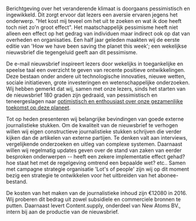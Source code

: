 Berichtgeving over het veranderende klimaat is doorgaans pessimistisch en ingewikkeld. Dit zorgt ervoor dat lezers een aversie ervaren jegens het onderwerp. "Het kost mij teveel om het uit te zoeken en wat ik doe heeft toch niet zo'n groot effect". Het maatschappelijk pessimisme heeft niet alleen een effect op het gedrag van individuen maar indirect ook op dat van overheden en organisaties. Een half jaar geleden maakten wij de eerste editie van 'How we have been saving the planet this week'; een wekelijkse nieuwsbrief die tegengeluid geeft aan dit pessimisme.

De e-mail nieuwsbrief inspireert lezers door wekelijks in toegankelijke en speelse taal een overzicht te geven van recente positieve ontwikkelingen. Deze bestaan onder andere uit technologische innovaties, nieuwe wetten, sociale initiatieven, grote investeringen en wetenschappelijke onderzoeken. Wij hebben gemerkt dat wij, samen met onze lezers, sinds het starten van de nieuwsbrief 180 graden zijn gedraaid, van pessimistisch en teneergeslagen naar [optimistisch en enthousiast over onze gezamenlijke toekomst op deze planeet](http://bit.ly/1OiWiqN).

Tot op heden presenteren wij belangrijke bevindingen van goede externe journalistieke stukken. Om de kwaliteit van de nieuwsbrief te verhogen willen wij eigen constructieve journalistieke stukken schrijven die verder kijken dan de artikelen van externe partijen. Te denken valt aan interviews, vergelijkende onderzoeken en uitleg van complexe systemen. Daarnaast willen wij regelmatig updates geven over de stand van zaken van eerder besproken onderwerpen -- heeft een zekere implementatie effect gehad? hoe staat het met de regelgeving omtrend een bepaalde wet? etc..
Samen met campagne strategie organisatie 'Lot's of people' zijn wij op dit moment bezig een strategie te ontwikkelen voor het uitbreiden van het abonee-bestand.

De kosten van het maken van de journalistieke inhoud zijn €12080 in 2016. Wij proberen dit bedrag uit zowel subsidiele en commerciele bronnen te putten. Daarnaast levert Content.supply, onderdeel van New Atoms BV., intern bij aan de productie van de nieuwsbrief.
